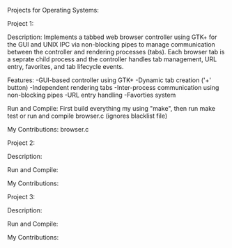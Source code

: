 Projects for Operating Systems:

Project 1:

  Description: Implements a tabbed web browser controller using GTK+ for the GUI and UNIX IPC via non-blocking pipes to manage communication between
  the controller and rendering processes (tabs). Each browser tab is a seprate child process and the controller handles tab management, URL entry,
  favorites, and tab lifecycle events. 

  Features:
  -GUI-based controller using GTK+
  -Dynamic tab creation ('+' button)
  -Independent rendering tabs
  -Inter-process communication using non-blocking pipes
  -URL entry handling
  -Favorties system
  
  Run and Compile: First build everything my using "make", then run make test or run and compile browser.c (ignores blacklist file)
  
  My Contributions: browser.c

Project 2:

  Description:
  
  Run and Compile: 
  
  My Contributions: 

Project 3:

  Description: 
  
  Run and Compile: 
  
  My Contributions: 
